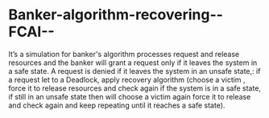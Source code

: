 # Banker-algorithm-recovering--FCAI--
It’s a simulation for banker's algorithm processes request and release resources and the banker will grant a request only if it leaves the system in a safe state. A request is denied if it leaves the system in an unsafe state,: if a request let to a Deadlock, apply recovery algorithm (choose a victim , force it  to release resources and check again if the system is in a safe state, if still in an unsafe  state then will choose a victim again force it to release and check again and keep  repeating until it reaches a safe state).
